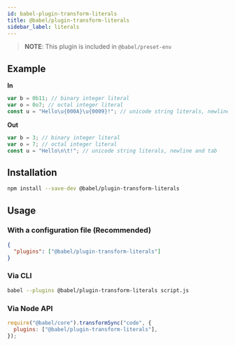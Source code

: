 ```yaml
---
id: babel-plugin-transform-literals
title: @babel/plugin-transform-literals
sidebar_label: literals
---
```


> **NOTE**: This plugin is included in `@babel/preset-env`

## Example

**In**

```js
var b = 0b11; // binary integer literal
var o = 0o7; // octal integer literal
const u = "Hello\u{000A}\u{0009}!"; // unicode string literals, newline and tab
```

**Out**

```js
var b = 3; // binary integer literal
var o = 7; // octal integer literal
const u = "Hello\n\t!"; // unicode string literals, newline and tab
```

## Installation

```sh
npm install --save-dev @babel/plugin-transform-literals
```

## Usage

### With a configuration file (Recommended)

```json
{
  "plugins": ["@babel/plugin-transform-literals"]
}
```

### Via CLI

```sh
babel --plugins @babel/plugin-transform-literals script.js
```

### Via Node API

```javascript
require("@babel/core").transformSync("code", {
  plugins: ["@babel/plugin-transform-literals"],
});
```
